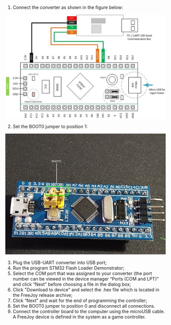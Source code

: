 1. Connect the converter as shown in the figure below:

![](../images/6.jpg)

2. Set the BOOT0 jumper to position 1:

![](../images/7.jpg)

3. Plug the USB-UART converter into USB port;
4. Run the program STM32 Flash Loader Demonstrator;
5. Select the COM port that was assigned to your converter (the port number can be viewed in the device manager “Ports (COM and LPT)” and click “Next” before choosing a file in the dialog box;
6. Click "Download to device" and select the .hex file which is located in the FreeJoy release archive;
7. Click “Next” and wait for the end of programming the controller;
8. Set the BOOT0 jumper to position 0 and disconnect all connections.
9. Connect the controller board to the computer using the microUSB cable. A FreeJoy device is defined in the system as a game controller.
